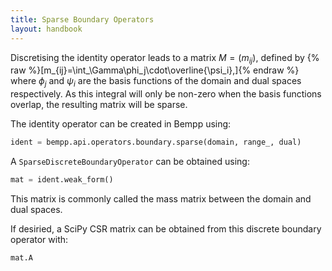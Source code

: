 ```yaml
---
title: Sparse Boundary Operators
layout: handbook
---
```

Discretising the identity operator leads to a matrix $M=(m_{ij})$, defined by
{% raw %}\[m_{ij}=\int_\Gamma\phi_j\cdot\overline{\psi_i},\]{% endraw %}
where $\phi_j$ and $\psi_i$ are the basis functions of the domain and dual spaces respectively.
As this integral will only be non-zero when the basis functions overlap, the resulting
matrix will be sparse.

The identity operator can be created in Bempp using:
```python
ident = bempp.api.operators.boundary.sparse(domain, range_, dual)
```

A `SparseDiscreteBoundaryOperator` can be obtained using:
```python
mat = ident.weak_form()
```
This matrix is commonly called the mass matrix between the domain and dual spaces.

If desiried, a SciPy CSR matrix can be obtained from this discrete boundary operator with:
```python
mat.A
```
